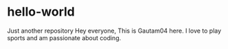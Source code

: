 # hello-world
Just another repository
Hey everyone,
This is Gautam04 here.
I love to play sports and am passionate about coding.
